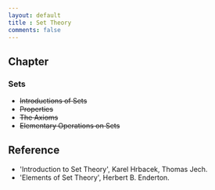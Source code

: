```yaml
---
layout: default
title : Set Theory
comments: false
---
```


## Chapter

### Sets

- ~~Introductions of Sets~~
- ~~Properties~~
- ~~The Axioms~~
- ~~Elementary Operations on Sets~~

## Reference

- 'Introduction to Set Theory', Karel Hrbacek, Thomas Jech.
- 'Elements of Set Theory', Herbert B. Enderton.